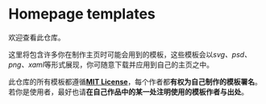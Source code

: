 # Homepage templates

欢迎查看此仓库。

这里将包含许多你在制作主页时可能会用到的模板，这些模板会以*svg、psd、png、xaml*等形式展现，你可随意下载并应用到自己的主页之中。

此仓库的所有模板都遵循[**MIT License**](./LICENSE)，每个作者都**有权为自己制作的模板署名**。若你是使用者，最好也请**在自己作品中的某一处注明使用的模板作者与出处**。
